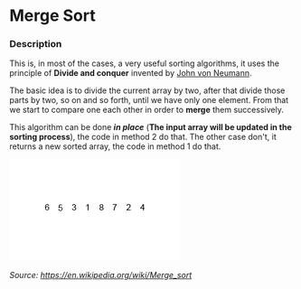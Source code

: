 # Merge Sort

### Description
This is, in most of the cases, a very useful sorting algorithms, it uses the principle of **Divide and conquer** invented by [John von Neumann](https://en.wikipedia.org/wiki/John_von_Neumann).

The basic idea is to divide the current array by two, after that divide those parts by two, so on and so forth, until we have only one element.
From that we start to compare one each other in order to **merge** them successively.

This algorithm can be done ***in place*** (**The input array will be updated in the sorting process**), the code in method 2 do that.
The other case don't, it returns a new sorted array, the code in method 1 do that.

![Merge Sort Simulation](merge-example.gif)

*Source: https://en.wikipedia.org/wiki/Merge_sort* 
